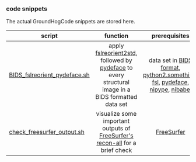 ### code snippets

The actual GroundHogCode snippets are stored here.

| script                        | function           | prerequisites  |
| ----------------------------- |:-------------:| :-----:|
| [BIDS_fslreorient_pydeface.sh](https://github.com/PeerHerholz/GroundHogCode/blob/GroundHogCode_peerherholz/code_snippets/BIDS_fslreorient_pydeface.sh)  | apply [fslreorient2std](https://fsl.fmrib.ox.ac.uk/fsl/fslwiki/Orientation%20Explained), followed by [pydeface](https://github.com/poldracklab/pydeface) to every structural image in a BIDS formatted data set | data set in [BIDS format](http://bids.neuroimaging.io), [python2.something](https://www.python.org/downloads/release/python-2714/), [fsl](https://fsl.fmrib.ox.ac.uk/fsl/fslwiki), [pydeface](https://github.com/poldracklab/pydeface), [nipype](http://nipype.readthedocs.io/en/latest/), [nibabel](http://nipy.org/nibabel/)  |
| [check_freesurfer_output.sh](https://github.com/PeerHerholz/GroundHogCode/blob/GroundHogCode_peerherholz/code_snippets/check_freesurfer_output.sh)      | visualize some important outputs of [FreeSurfer's](https://surfer.nmr.mgh.harvard.edu) [recon-all](https://surfer.nmr.mgh.harvard.edu/fswiki/recon-all) for a brief check|   [FreeSurfer](https://surfer.nmr.mgh.harvard.edu) |
